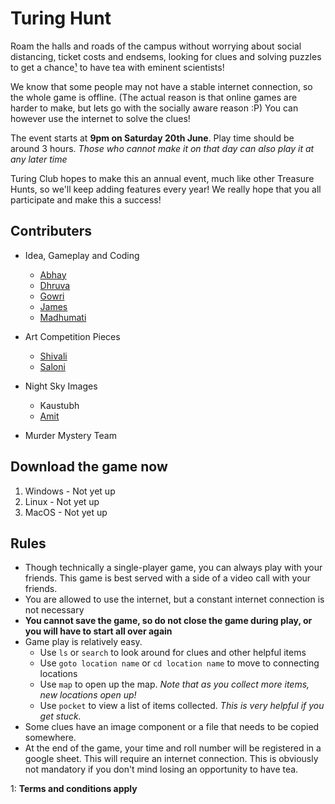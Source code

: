 # Turing Hunt

Roam the halls and roads of the campus without worrying about social distancing, ticket costs and endsems, looking for clues and solving puzzles to get a chance[¹](#tc1) to have tea with eminent scientists!

We know that some people may not have a stable internet connection, so the whole game is offline. (The actual reason is that online games are harder to make, but lets go with the socially aware reason :P) You can however use the internet to solve the clues!

The event starts at **9pm on Saturday 20th June**. Play time should be around 3 hours.
_Those who cannot make it on that day can also play it at any later time_

Turing Club hopes to make this an annual event, much like other Treasure Hunts, so we'll keep adding features every year! We really hope that you all participate and make this a success!

## Contributers

- Idea, Gameplay and Coding
  - [Abhay](https://github.com/AbbyDabby246)
  - [Dhruva](https://dhruvasambrani.github.io)
  - [Gowri](https://github.com/gowrianil)
  - [James](https://github.com/james471)
  - [Madhumati](https://github.com/madhums511)

- Art Competition Pieces
  - [Shivali](https://www.instagram.com/m0tifs_)
  - [Saloni](https://instagram.com/films_on_paper)

- Night Sky Images
  - Kaustubh
  - [Amit](https://www.instagram.com/amityogi.photography/)

- Murder Mystery Team

## Download the game now

1. Windows - Not yet up
2. Linux - Not yet up
3. MacOS - Not yet up

## Rules

- Though technically a single-player game, you can always play with your friends. This game is best served with a side of a video call with your friends.
- You are allowed to use the internet, but a constant internet connection is not necessary
- **You cannot save the game, so do not close the game during play, or you will have to start all over again**
- Game play is relatively easy.
  - Use `ls` or `search` to look around for clues and other helpful items
  - Use `goto location name` or `cd location name` to move to connecting locations
  - Use `map` to open up the map. _Note that as you collect more items, new locations open up!_
  - Use `pocket` to view a list of items collected. _This is very helpful if you get stuck._
- Some clues have an image component or a file that needs to be copied somewhere.
- At the end of the game, your time and roll number will be registered in a google sheet. This will require an internet connection. This is obviously not mandatory if you don't mind losing an opportunity to have tea.



<a id="tc1">1</a>: **Terms and conditions apply**
